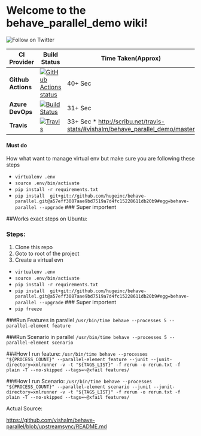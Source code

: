
# Welcome to the behave_parallel_demo wiki!

<p>
  <a href="https://twitter.com/intent/follow?screen_name=vishalm84"><img align="left" src="https://img.shields.io/twitter/follow/vishalm84.svg?style=social&label=Follow%20@vishalm84" alt="Follow on Twitter"></a>
<br />
</p>

| CI Provider  | Build Status | Time Taken(Approx) |
| ------------- | ------------- | ------------- |
| **Github Actions**  | [![GitHub Actions status](https://github.com/vishalm/behave_parallel_demo/workflows/CI/badge.svg)](https://launch-editor.github.com/actions?workflowID=CI=push&nwo=vishalm%2Fbehave_parallel_demo)| 40+ Sec|
| **Azure DevOps**  | [![Build Status](https://dev.azure.com/vishalmishra84/Test%20Project/_apis/build/status/vishalm.behave_parallel_demo?branchName=master)](https://dev.azure.com/vishalmishra84/Test%20Project/_build/latest?definitionId=2&branchName=master) | 31+ Sec |
| **Travis** | [![Travis](https://travis-ci.org/vishalm/behave_parallel_demo.svg)](https://travis-ci.org/vishalm/behave_parallel_demo)      | 33+ Sec * http://scribu.net/travis-stats/#vishalm/behave_parallel_demo/master|



#### Must do 
How what want to manage virtual env but make sure you are following these steps
* `virtualenv .env `
* `source .env/bin/activate `
* `pip install -r requirements.txt`
* `pip install  git+git://github.com/hugeinc/behave-parallel.git@a57eff3087aae9bd7519a7d4fc15228611db20b9#egg=behave-parallel --upgrade` ### Super importent


##Works exact steps on Ubuntu:

### Steps: 
1. Clone this repo 
1. Goto to root of the project
1. Create a virtual evn 

* `virtualenv .env `
* `source .env/bin/activate `
* `pip install -r requirements.txt`
* `pip install  git+git://github.com/hugeinc/behave-parallel.git@a57eff3087aae9bd7519a7d4fc15228611db20b9#egg=behave-parallel --upgrade` ### Super importent
* `pip freeze`

###Run Features in parallel
`/usr/bin/time behave --processes 5 --parallel-element feature `

###Run Scenario in parallel
`/usr/bin/time behave --processes 5 --parallel-element scenario `

###How I run feature: 
`/usr/bin/time behave --processes "${PROCESS_COUNT}" --parallel-element feature --junit --junit-directory=xmlrunner -v -t "${TAGS_LIST}" -f rerun -o rerun.txt -f plain -T --no-skipped --tags=~@xfail features/`

###How I run Scenario: 
`/usr/bin/time behave --processes "${PROCESS_COUNT}" --parallel-element scenario --junit --junit-directory=xmlrunner -v -t "${TAGS_LIST}" -f rerun -o rerun.txt -f plain -T --no-skipped --tags=~@xfail features/ `

Actual Source:

<https://github.com/vishalm/behave-parallel/blob/upstreamsync/README.md>

